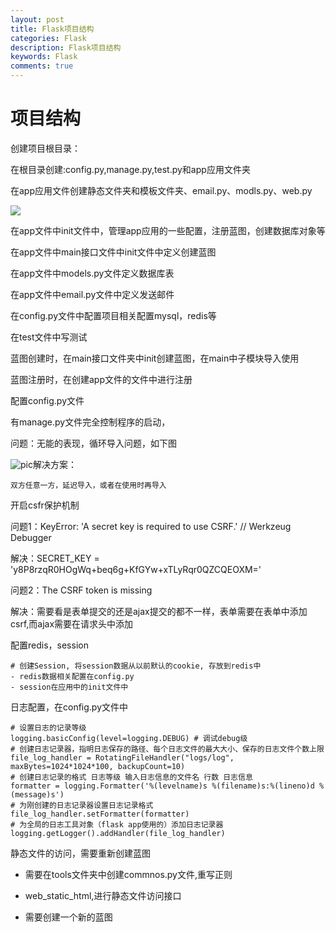 ```yaml
---
layout: post
title: Flask项目结构
categories: Flask
description: Flask项目结构
keywords: Flask
comments: true
---
```



# 项目结构
创建项目根目录：

在根目录创建:config.py,manage.py,test.py和app应用文件夹

在app应用文件创建静态文件夹和模板文件夹、email.py、modls.py、web.py

![](/images/assets/结构.png)

在app文件中init文件中，管理app应用的一些配置，注册蓝图，创建数据库对象等

在app文件中main接口文件中init文件中定义创建蓝图

在app文件中models.py文件定义数据库表

在app文件中email.py文件中定义发送邮件

在config.py文件中配置项目相关配置mysql，redis等

在test文件中写测试

蓝图创建时，在main接口文件夹中init创建蓝图，在main中子模块导入使用

蓝图注册时，在创建app文件的文件中进行注册

配置config.py文件

有manage.py文件完全控制程序的启动，

问题：无能的表现，循环导入问题，如下图

![pic](/images/assets/wuneng.png)解决方案：

```
双方任意一方，延迟导入，或者在使用时再导入
```

开启csfr保护机制

问题1：KeyError: 'A secret key is required to use CSRF.' // Werkzeug Debugger

解决：SECRET\_KEY = 'y8P8rzqR0HOgWq+beq6g+KfGYw+xTLyRqr0QZCQEOXM='

问题2：The CSRF token is missing

解决：需要看是表单提交的还是ajax提交的都不一样，表单需要在表单中添加csrf,而ajax需要在请求头中添加

配置redis，session

```
# 创建Session, 将session数据从以前默认的cookie, 存放到redis中
- redis数据相关配置在config.py
- session在应用中的init文件中
```

日志配置，在config.py文件中

```
# 设置日志的记录等级
logging.basicConfig(level=logging.DEBUG) # 调试debug级
# 创建日志记录器，指明日志保存的路径、每个日志文件的最大大小、保存的日志文件个数上限
file_log_handler = RotatingFileHandler("logs/log", maxBytes=1024*1024*100, backupCount=10)
# 创建日志记录的格式 日志等级 输入日志信息的文件名 行数 日志信息
formatter = logging.Formatter('%(levelname)s %(filename)s:%(lineno)d %(message)s')
# 为刚创建的日志记录器设置日志记录格式
file_log_handler.setFormatter(formatter)
# 为全局的日志工具对象（flask app使用的）添加日志记录器
logging.getLogger().addHandler(file_log_handler)
```

静态文件的访问，需要重新创建蓝图

* 需要在tools文件夹中创建commnos.py文件,重写正则

* web\_static\_html,进行静态文件访问接口

* 需要创建一个新的蓝图


